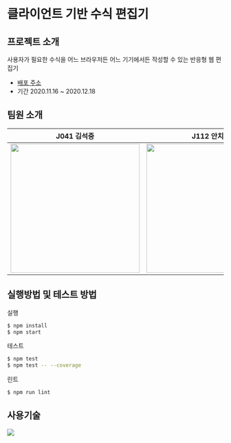 # 클라이언트 기반 수식 편집기

## 프로젝트 소개
사용자가 필요한 수식을 어느 브라우저든 어느 기기에서든 작성할 수 있는 반응형 웹 편집기  

- [배포 주소](https://kr.object.ncloudstorage.com/client-based-formula-editor-b/index.html)  
- 기간 2020.11.16 ~ 2020.12.18

## 팀원 소개

| J041 김석중  | J112 안치현  |  J179 전병재  | J181 전우민|
| :------------: | :------------: | :------------: | :------------: |
| <a href="https://github.com/seokju2ng"><img width="300px" src="https://ca.slack-edge.com/T019JFET9H7-U01ADUWN2DN-c66f6f1b97ae-512"/></a>  | <a href="https://github.com/enhakkore"><img width="300px" src="https://ca.slack-edge.com/T019JFET9H7-U0198CKFH4P-45a10b2bfb5e-512"></a> | <a href="https://github.com/ByeongjaeJeon"><img width="300px" src="https://ca.slack-edge.com/T019JFET9H7-U01A1UZAUQH-ab5312e06d0d-512"></a> | <a href="https://github.com/Woomin-Jeon"><img width="300px" src="https://ca.slack-edge.com/T019JFET9H7-U01AD1AA6TS-d91af18e8a16-512"/></a> |

## 실행방법 및 테스트 방법

  실행

  ```bash
  $ npm install
  $ npm start
  ```
  테스트
  ```bash
  $ npm test
  $ npm test -- --coverage
  ```
  린트
  ```bash
  $ npm run lint
  ```
 
## 사용기술
![](https://i.imgur.com/ZIdYRup.png)

